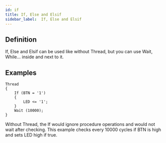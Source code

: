 ```yaml
---
id: if
title: If, Else and Elsif
sidebar_label:  If, Else and Elsif
---
```


## Definition

If, Else and Elsif can be used like without Thread, but you can use Wait, While... inside and next to it. 

## Examples

```vhdp
Thread 
{ 
	If (BTN = '1') 
	{ 
		LED <= '1'; 
	} 
	Wait (10000);
}
```
Without Thread, the If would ignore procedure operations and would not wait after checking.
This example checks every 10000 cycles if BTN is high and sets LED high if true.